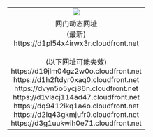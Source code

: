 ﻿<table>
  <tr></tr>
  <tr><td colspan=2 align=center><img src="https://d1pl54x4irwx3r.cloudfront.net/Up/oGate.jpg" /></td></tr>
  <tr><td colspan=2 align=center>网门动态网址<br/>(最新)
<br>https://d1pl54x4irwx3r.cloudfront.net
<br/><br/>(以下网址可能失效)
<br>https://d19jlm04gz2w0o.cloudfront.net
<br>https://d1h2ftdyr0xaq0.cloudfront.net
<br>https://dvyn5o5ycj86n.cloudfront.net
<br>https://d1vlacj114ad47.cloudfront.net
<br>https://dq9412ikq1a4o.cloudfront.net
<br>https://d2lq43gkmjufr0.cloudfront.net
<br>https://d3g1uukwih0e71.cloudfront.net
    </td>
  </tr>
</table>
